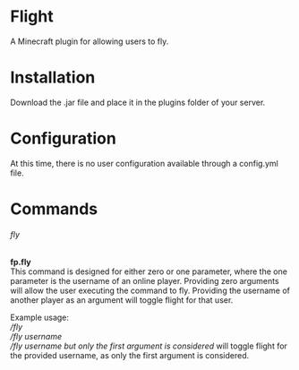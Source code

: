 # Flight
 A Minecraft plugin for allowing users to fly.

# Installation
Download the .jar file and place it in the plugins folder of your server. 

# Configuration
At this time, there is no user configuration available through a config.yml file.

# Commands
###### fly
**fp.fly**  
This command is designed for either zero or one parameter, where the one parameter is the username of an online player. Providing zero 
arguments will allow the user executing the command to fly. Providing the username of another player as an argument will toggle flight
for that user.

Example usage:   
*/fly*  
*/fly username*  
*/fly username but only the first argument is considered* will toggle flight for the provided username, as only the first
argument is considered.  
